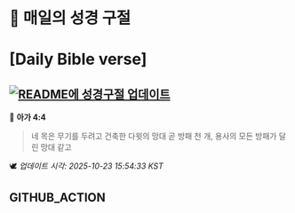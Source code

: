 # 🙏 매일의 성경 구절
# [Daily Bible verse]
## [![README에 성경구절 업데이트](https://github.com/DONGSUKA/first_test/actions/workflows/update-readme-bible.yml/badge.svg)](https://github.com/DONGSUKA/first_test/actions/workflows/update-readme-bible.yml)
<!-- START_BIBLE_VERSE -->
📖 **아가 4:4**
> 네 목은 무기를 두려고 건축한 다윗의 망대 곧 방패 천 개, 용사의 모든 방패가 달린 망대 같고

🕊️ _업데이트 시각: 2025-10-23 15:54:33 KST_
  <!-- END_BIBLE_VERSE -->
## GITHUB_ACTION
